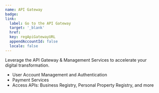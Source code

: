 ```yaml
---
name: API Gateway
badge:
link: 
  label: Go to the API Gateway
  target: '_blank'
  href: 
  key: regApiGatewayURL
  appendAccountId: false
  locale: false
---
```


Leverage the API Gateway & Management Services to accelerate your digital transformation.

- User Account Management and Authentication
- Payment Services
- Access APIs: Business Registry, Personal Property Registry, and more